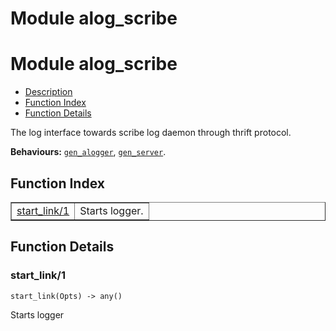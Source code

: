 Module alog_scribe
==================


<h1>Module alog_scribe</h1>

* [Description](#description)
* [Function Index](#index)
* [Function Details](#functions)



The log interface towards scribe log daemon through thrift protocol.



__Behaviours:__ [`gen_alogger`](gen_alogger.md), [`gen_server`](gen_server.md).

<h2><a name="index">Function Index</a></h2>



<table width="100%" border="1" cellspacing="0" cellpadding="2" summary="function index"><tr><td valign="top"><a href="#start_link-1">start_link/1</a></td><td>Starts logger.</td></tr></table>




<h2><a name="functions">Function Details</a></h2>


<a name="start_link-1"></a>

<h3>start_link/1</h3>





`start_link(Opts) -> any()`



Starts logger